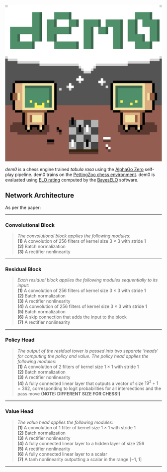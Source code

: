 
![](./assets/demo.png)

*dem0* is a chess engine trained *tabula rasa* using the  [AlphaGo Zero](https://www.nature.com/articles/nature24270) self-play pipeline. dem0 trains on the [PettingZoo chess environment](https://pettingzoo.farama.org/environments/classic/chess/). dem0 is evaluated using [ELO rating](https://en.wikipedia.org/wiki/Elo_rating_system) computed by the  [BayesELO](https://www.remi-coulom.fr/Bayesian-Elo/) software. 


## Network Architecture

As per the paper:

---

### **Convolutional Block**
> *The convolutional block applies the following modules:*  
> **(1)** A convolution of 256 filters of kernel size 3 × 3 with stride 1  
> **(2)** Batch normalization  
> **(3)** A rectifier nonlinearity  

---

### **Residual Block**
> *Each residual block applies the following modules sequentially to its input:*  
> **(1)** A convolution of 256 filters of kernel size 3 × 3 with stride 1  
> **(2)** Batch normalization  
> **(3)** A rectifier nonlinearity  
> **(4)** A convolution of 256 filters of kernel size 3 × 3 with stride 1  
> **(5)** Batch normalization  
> **(6)** A skip connection that adds the input to the block  
> **(7)** A rectifier nonlinearity
---

### **Policy Head**
> *The output of the residual tower is passed into two separate ‘heads’ for computing the policy and value. The policy head applies the following modules:*  
> **(1)** A convolution of 2 filters of kernel size 1 × 1 with stride 1  
> **(2)** Batch normalization  
> **(3)** A rectifier nonlinearity  
> **(4)** A fully connected linear layer that outputs a vector of size $19^2 + 1 = 362$, corresponding to logit probabilities for all intersections and the pass move **(NOTE: DIFFERENT SIZE FOR CHESS!)**

---

### **Value Head**
> *The value head applies the following modules:*  
> **(1)** A convolution of 1 filter of kernel size 1 × 1 with stride 1  
> **(2)** Batch normalization  
> **(3)** A rectifier nonlinearity  
> **(4)** A fully connected linear layer to a hidden layer of size 256  
> **(5)** A rectifier nonlinearity  
> **(6)** A fully connected linear layer to a scalar  
> **(7)** A tanh nonlinearity outputting a scalar in the range [−1, 1] 
---

